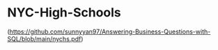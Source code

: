# NYC-High-Schools

(https://github.com/sunnyyan97/Answering-Business-Questions-with-SQL/blob/main/nychs.pdf)
